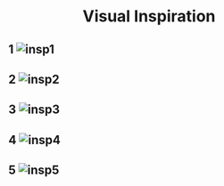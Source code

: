 <div align="center">
  <h1 align="center">Visual Inspiration</h1>

</div>

1
![insp1](https://github.com/hackyguru/ethprague/assets/101796507/0ebb9a1b-ddb8-4f21-a317-98729a2dcff8)
---

2
![insp2](https://github.com/hackyguru/ethprague/assets/101796507/2cb05ee1-262d-4322-8882-493d8ff25fba)
---

3
![insp3](https://github.com/hackyguru/ethprague/assets/101796507/06d4dd4a-1417-4f14-b5df-9dfcb2389479)
---

4
![insp4](https://github.com/hackyguru/ethprague/assets/101796507/0df56750-57aa-4da2-be42-c31e7d0d2084)
---

5
![insp5](https://github.com/hackyguru/ethprague/assets/101796507/bbe264c6-f9e4-49e5-a8c8-94a0e999bc51)
---
